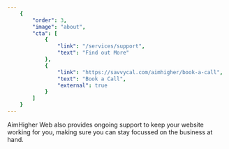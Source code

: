 ```yaml
---
	{
		"order": 3,
		"image": "about",
		"cta": [
			{
				"link": "/services/support",
				"text": "Find out More"
			},
			{
				"link": "https://savvycal.com/aimhigher/book-a-call",
				"text": "Book a Call",
				"external": true
			}
		]
	}
---
```


AimHigher Web also provides ongoing support to keep your website working for you, making sure you can stay focussed on the business at hand. 
